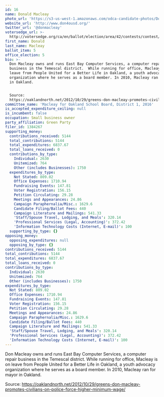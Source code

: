 ```yaml
---
id: 16
name: Donald Macleay
photo_url: 'https://s3-us-west-1.amazonaws.com/odca-candidate-photos/Donald-Macleay1.png'
website_url: 'http://www.don4ousd.org/'
twitter_url: '@donmacleay'
votersedge_url: >-
  http://votersedge.org/ca/en/ballot/election/area/42/contests/contest/13216/candidate/130694?&county=Alameda%20County&election_authority_id=1
first_name: Donald
last_name: Macleay
ballot_item: 5
office_election: 5
bio: >-
  Don Macleay owns and runs East Bay Computer Services, a computer repair
  business in the Temescal district.  While running for office, Macleay is on
  leave from People United for a Better Life in Oakland, a youth advocacy
  organization where he serves as a board member. In 2010, Macleay ran for mayor
  in Oakland. 


  Source:
  https://oaklandnorth.net/2012/10/29/greens-don-macleay-promotes-civilians-on-police-force-higher-minimum-wage/
committee_name: 'Macleay for Oakland School Board, District 1, 2016'
is_accepted_expenditure_ceiling: null
is_incumbent: false
occupation: Small business owner
party_affiliation: Green Party
filer_id: 1384267
supporting_money:
  contributions_received: 5144
  total_contributions: 5144
  total_expenditures: 6837.67
  total_loans_received: 0
  contributions_by_type:
    Individual: 2630
    Unitemized: 764
    Other (includes Businesses): 1750
  expenditures_by_type:
    Not Stated: 809.02
    Office Expenses: 1710.94
    Fundraising Events: 147.81
    Voter Registration: 156.15
    Petition Circulating: 29.28
    Meetings and Appearances: 24.86
    Campaign Paraphernalia/Misc.: 1629.6
    Candidate Filing/Ballot Fees: 440
    Campaign Literature and Mailings: 541.33
    'Staff/Spouse Travel, Lodging, and Meals': 320.14
    'Professional Services (Legal, Accounting)': 372.42
    'Information Technology Costs (Internet, E-mail)': 100
  supporting_by_type: {}
opposing_money:
  opposing_expenditures: null
  opposing_by_type: {}
contributions_received: 5144
total_contributions: 5144
total_expenditures: 6837.67
total_loans_received: 0
contributions_by_type:
  Individual: 2630
  Unitemized: 764
  Other (includes Businesses): 1750
expenditures_by_type:
  Not Stated: 809.02
  Office Expenses: 1710.94
  Fundraising Events: 147.81
  Voter Registration: 156.15
  Petition Circulating: 29.28
  Meetings and Appearances: 24.86
  Campaign Paraphernalia/Misc.: 1629.6
  Candidate Filing/Ballot Fees: 440
  Campaign Literature and Mailings: 541.33
  'Staff/Spouse Travel, Lodging, and Meals': 320.14
  'Professional Services (Legal, Accounting)': 372.42
  'Information Technology Costs (Internet, E-mail)': 100
---
```

Don Macleay owns and runs East Bay Computer Services, a computer repair business in the Temescal district.  While running for office, Macleay is on leave from People United for a Better Life in Oakland, a youth advocacy organization where he serves as a board member. In 2010, Macleay ran for mayor in Oakland. 

Source: https://oaklandnorth.net/2012/10/29/greens-don-macleay-promotes-civilians-on-police-force-higher-minimum-wage/